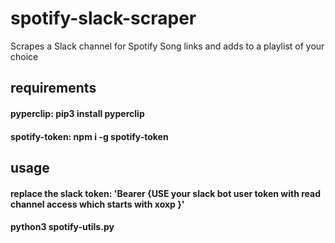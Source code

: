 # spotify-slack-scraper
Scrapes a Slack channel for Spotify Song links and adds to a playlist of your choice


## requirements
#### pyperclip: pip3 install pyperclip

#### spotify-token: npm i -g spotify-token




## usage
#### replace the slack token: 'Bearer {USE your slack bot user token with read channel access which starts with xoxp }'


#### python3 spotify-utils.py
